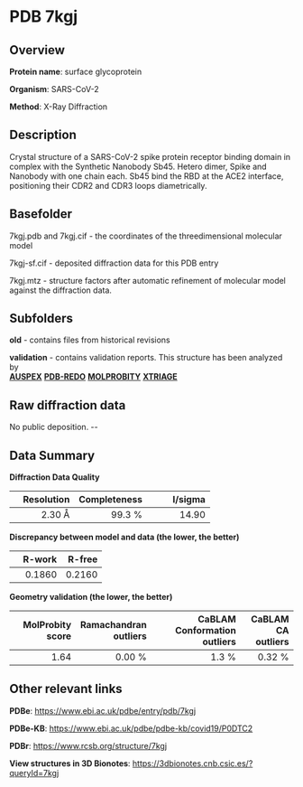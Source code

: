 # PDB 7kgj

## Overview

**Protein name**: surface glycoprotein

**Organism**: SARS-CoV-2

**Method**: X-Ray Diffraction

## Description

Crystal structure of a SARS-CoV-2 spike protein receptor binding domain in complex with the Synthetic Nanobody Sb45. Hetero dimer, Spike and Nanobody with one chain each. Sb45 bind the RBD at the ACE2 interface, positioning their CDR2 and CDR3 loops diametrically.

## Basefolder

7kgj.pdb and 7kgj.cif - the coordinates of the threedimensional molecular model

7kgj-sf.cif - deposited diffraction data for this PDB entry

7kgj.mtz - structure factors after automatic refinement of molecular model against the diffraction data.

## Subfolders



**old** - contains files from historical revisions

**validation** - contains validation reports. This structure has been analyzed by <br>[**AUSPEX**](https://github.com/thorn-lab/coronavirus_structural_task_force/tree/master/pdb/surface_glycoprotein/SARS-CoV-2/7kgj/validation/auspex) [**PDB-REDO**](https://github.com/thorn-lab/coronavirus_structural_task_force/tree/master/pdb/surface_glycoprotein/SARS-CoV-2/7kgj/validation/pdb-redo) [**MOLPROBITY**](https://github.com/thorn-lab/coronavirus_structural_task_force/tree/master/pdb/surface_glycoprotein/SARS-CoV-2/7kgj/validation/molprobity) [**XTRIAGE**](https://github.com/thorn-lab/coronavirus_structural_task_force/blob/master/pdb/surface_glycoprotein/SARS-CoV-2/7kgj/validation/Xtriage_output.log)   



## Raw diffraction data

No public deposition. --<br> 

## Data Summary
**Diffraction Data Quality**

|   | Resolution | Completeness| I/sigma |
|---|-------------:|----------------:|--------------:|
|   |2.30 Å|99.3  %|<img width=50/>14.90|

**Discrepancy between model and data (the lower, the better)**

|   | **R-work**| **R-free**   
|---|-------------:|----------------:|           
||  0.1860|  0.2160|

**Geometry validation (the lower, the better)**

|   |**MolProbity<br>score**| **Ramachandran<br>outliers** | **CaBLAM<br>Conformation outliers** | **CaBLAM<br>CA outliers** |
|---|-------------:|----------------:|----------------:|----------------:|
||  1.64|  0.00 %|1.3 %|0.32 %|

 

 



## Other relevant links 
**PDBe**:  https://www.ebi.ac.uk/pdbe/entry/pdb/7kgj

**PDBe-KB**: https://www.ebi.ac.uk/pdbe/pdbe-kb/covid19/P0DTC2 
 
**PDBr**: https://www.rcsb.org/structure/7kgj 

**View structures in 3D Bionotes**: https://3dbionotes.cnb.csic.es/?queryId=7kgj

